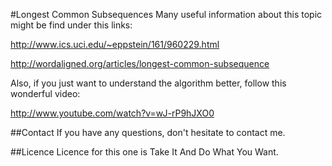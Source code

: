 #Longest Common Subsequences
Many useful information about this topic might be find under this links:

http://www.ics.uci.edu/~eppstein/161/960229.html

http://wordaligned.org/articles/longest-common-subsequence

Also, if you just want to understand the algorithm better, follow this wonderful video:

http://www.youtube.com/watch?v=wJ-rP9hJXO0

##Contact
If you have any questions, don't hesitate to contact me.

##Licence
Licence for this one is Take It And Do What You Want.

